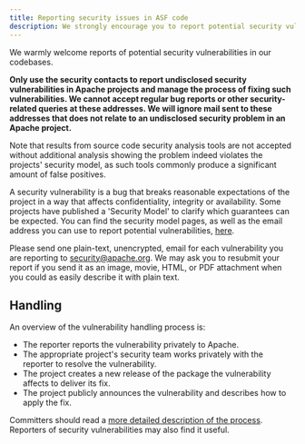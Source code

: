 ```yaml
---
title: Reporting security issues in ASF code
description: We strongly encourage you to report potential security vulnerabilities privately, before disclosing them in a public forum.
---
```


We warmly welcome reports of potential security vulnerabilities in our codebases.

**Only use the security contacts to report undisclosed security vulnerabilities in Apache projects and manage the process of fixing such vulnerabilities. We cannot accept regular bug reports or other security-related queries at these addresses. We will ignore mail sent to these addresses that does not relate to an undisclosed security problem in an Apache project.**

Note that results from source code security analysis tools are not accepted without additional analysis showing the problem indeed violates the projects' security model, as such tools commonly produce a significant amount of false positives.

A security vulnerability is a bug that breaks reasonable expectations of the
project in a way that affects confidentiality, integrity or availability. Some
projects have published a 'Security Model' to clarify which guarantees can be
expected. You can find the security model pages, as well as the email address
you can use to report potential vulnerabilities, [here](/projects).

Please send one plain-text, unencrypted, email for each vulnerability you are reporting to [security@apache.org](mailto:security@apache.org). We may ask you to resubmit your report if you send it as an image, movie, HTML, or PDF attachment when you could as easily describe it with plain text.

## Handling

An overview of the vulnerability handling process is:

* The reporter reports the vulnerability privately to Apache.
* The appropriate project's security team works privately with the reporter to resolve the vulnerability.
* The project creates a new release of the package the vulnerability affects to deliver its fix.
* The project publicly announces the vulnerability and describes how to apply the fix.

Committers should read a [more detailed description of the process](https://apache.org/security/committers.html). Reporters of security vulnerabilities may also find it useful.
